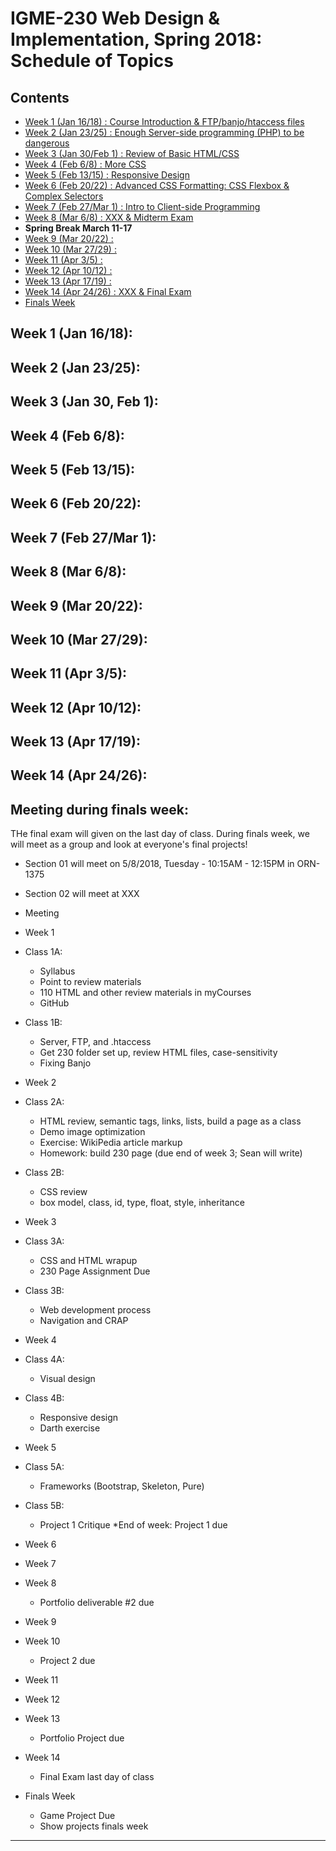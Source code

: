 
# IGME-230 Web Design & Implementation, Spring 2018: Schedule of Topics 

## Contents

- [Week 1 (Jan 16/18) : Course Introduction & FTP/banjo/htaccess files](#week1)
- [Week 2 (Jan 23/25) : Enough Server-side programming (PHP) to be dangerous](#week2)
- [Week 3 (Jan 30/Feb 1) : Review of Basic HTML/CSS](#week3)
- [Week 4 (Feb 6/8) : More CSS](#week4)
- [Week 5 (Feb 13/15) : Responsive Design](#week5)
- [Week 6 (Feb 20/22) : Advanced CSS Formatting: CSS Flexbox & Complex Selectors](#week6)
- [Week 7 (Feb 27/Mar 1) : Intro to Client-side Programming](#week7)
- [Week 8 (Mar 6/8) : XXX & Midterm Exam](#week8)
- **Spring Break March 11-17**
- [Week 9 (Mar 20/22) : ](#week9)
- [Week 10 (Mar 27/29) :](#week10)
- [Week 11 (Apr 3/5) : ](#week11)
- [Week 12 (Apr 10/12) : ](#week12)
- [Week 13 (Apr 17/19) : ](#week13)
- [Week 14 (Apr 24/26) : XXX & Final Exam](#week14)
- [Finals Week](#finalsweek)


## <a id="week1">Week 1 (Jan 16/18):
## <a id="week2">Week 2 (Jan 23/25):
## <a id="week3">Week 3 (Jan 30, Feb 1):
## <a id="week4">Week 4 (Feb 6/8):
## <a id="week5">Week 5 (Feb 13/15):
## <a id="week6">Week 6 (Feb 20/22):
## <a id="week7">Week 7 (Feb 27/Mar 1):
## <a id="week8">Week 8 (Mar 6/8):
## <a id="week9">Week 9 (Mar 20/22):
## <a id="week10">Week 10 (Mar 27/29):
## <a id="week11">Week 11 (Apr 3/5):
## <a id="week12">Week 12 (Apr 10/12):
## <a id="week13">Week 13 (Apr 17/19):
## <a id="week14">Week 14 (Apr 24/26):
## <a id="finalsweek">Meeting during finals week:
THe final exam will given on the last day of class. During finals week, we will meet as a group and look at everyone's final projects! 
- Section 01 will meet on 5/8/2018, Tuesday - 10:15AM - 12:15PM in ORN-1375
- Section 02 will meet at XXX


- Meeting 
* Week 1
* Class 1A:
   * Syllabus
   * Point to review materials
   * 110 HTML and other review materials in myCourses
   * GitHub
* Class 1B:
   - Server, FTP, and .htaccess
   - Get 230 folder set up, review HTML files, case-sensitivity
   - Fixing Banjo

* Week 2
* Class 2A:
   - HTML review, semantic tags, links, lists, build a page as a class
   - Demo image optimization
   - Exercise: WikiPedia article markup
   - Homework: build 230 page (due end of week 3; Sean will write)
* Class 2B:
   - CSS review
   - box model, class, id, type, float, style, inheritance

* Week 3
* Class 3A:
   - CSS and HTML wrapup
   - 230 Page Assignment Due
* Class 3B:
   - Web development process
   - Navigation and CRAP
 
* Week 4
* Class 4A:
   - Visual design
* Class 4B:
   - Responsive design
   - Darth exercise
  
* Week 5
* Class 5A:
   - Frameworks (Bootstrap, Skeleton, Pure)
* Class 5B:
   - Project 1 Critique
*End of week: Project 1 due
  
* Week 6
* Week 7
* Week 8
  * Portfolio deliverable #2 due
* Week 9
* Week 10
  * Project 2 due
* Week 11
* Week 12
* Week 13
  * Portfolio Project due
* Week 14
  * Final Exam last day of class
* Finals Week
  * Game Project Due
  * Show projects finals week
 
----------------------------------------
